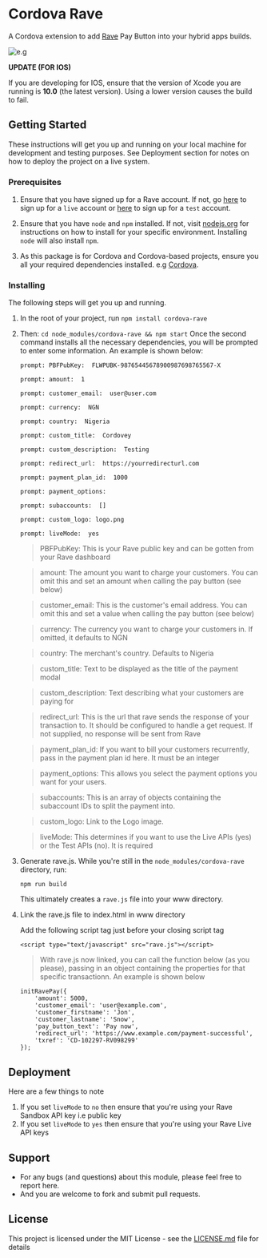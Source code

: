 # Cordova Rave

 A Cordova extension to add [Rave](https://www.flutterwave.com) Pay Button into your hybrid apps builds.

 ![e.g](https://cloud.githubusercontent.com/assets/5229321/21958475/be1763c2-daaf-11e6-8df0-75f2e4f0168e.gif)


**UPDATE (FOR IOS)**

If you are developing for IOS, ensure that the version of Xcode you are running is **10.0** (the latest version). Using a lower version causes the build to fail.

## Getting Started

These instructions will get you up and running on your local machine for development and testing purposes. See Deployment section for notes on how to deploy the project on a live system.

### Prerequisites
1. Ensure that you have signed up for a Rave account. If not, go [here](https://rave.flutterwave.com) to sign up for a `live` account or [here](https://ravesandbox.flutterwave.com) to sign up for a `test` account.

2. Ensure that you have `node` and `npm` installed. If not, visit [nodejs.org](https://nodejs.org) for instructions on how to install for your specific environment. Installing `node` will also install `npm`.

3. As this package is for Cordova and Cordova-based projects, ensure you all your required dependencies installed. e.g [Cordova](https://cordova.apache.org/#getstarted).

### Installing

The following steps will get you up and running.

1. In the root of your project, run `npm install cordova-rave`

2. Then: `cd node_modules/cordova-rave && npm start`
Once the second command installs all the necessary dependencies, you will be prompted to enter some information. An example is shown below:

    ```
    prompt: PBFPubKey:  FLWPUBK-98765445678900987698765567-X

    prompt: amount:  1

    prompt: customer_email:  user@user.com

    prompt: currency:  NGN

    prompt: country:  Nigeria

    prompt: custom_title:  Cordovey

    prompt: custom_description:  Testing

    prompt: redirect_url:  https://yourredirecturl.com

    prompt: payment_plan_id:  1000

    prompt: payment_options:

    prompt: subaccounts:  []

    prompt: custom_logo: logo.png

    prompt: liveMode:  yes
    ```

    > PBFPubKey: This is your Rave public key and can be gotten from your Rave dashboard

    > amount: The amount you want to charge your customers. You can omit this and set an amount when calling the pay button (see below)

    > customer_email: This is the customer's email address. You can omit this and set a value when calling the pay button (see below)

    > currency: The currency you want to charge your customers in. If omitted, it defaults to NGN

    > country: The merchant's country. Defaults to Nigeria

    > custom_title: Text to be displayed as the title of the payment modal

    > custom_description: Text describing what your customers are paying for

    > redirect_url: This is the url that rave sends the response of your transaction to. It should be configured to handle a get request. If not supplied, no response will be sent from Rave

    > payment_plan_id: If you want to bill your customers recurrently, pass in the payment plan id here. It must be an integer

    > payment_options: This allows you select the payment options you want for your users.

    > subaccounts: This is an array of objects containing the subaccount IDs to split the payment into.

    > custom_logo: Link to the Logo image.

    > liveMode: This determines if you want to use the Live APIs (yes) or the Test APIs (no). It is required

3. Generate rave.js. While you're still in the `node_modules/cordova-rave` directory, run:
    ```
    npm run build
    ```
    This ultimately creates a `rave.js` file into your www directory.

4. Link the rave.js file to index.html in www directory

    Add the following script tag just before your closing script tag
    ```
    <script type="text/javascript" src="rave.js"></script>
    ```
    > With rave.js now linked, you can call the function below (as you please), passing in an object containing the properties for that specific transactionn. An example is shown below
    ```
    initRavePay({
        'amount': 5000,
        'customer_email': 'user@example.com',
        'customer_firstname': 'Jon',
        'customer_lastname': 'Snow',
        'pay_button_text': 'Pay now',
        'redirect_url': 'https://www.example.com/payment-successful',
        'txref': 'CD-102297-RV098299'
    });
    ```

## Deployment
Here are a few things to note
1. If you set `liveMode` to `no` then ensure that you're using your Rave Sandbox API key i.e public key
2. If you set `liveMode` to `yes` then ensure that you're using your Rave Live API keys

## Support

* For any bugs (and questions) about this module, please feel free to report here.
* And you are welcome to fork and submit pull requests.

## License

This project is licensed under the MIT License - see the [LICENSE.md](LICENSE.md) file for details


